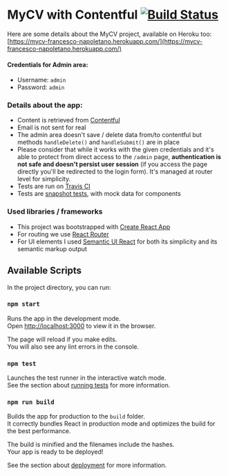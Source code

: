 # MyCV with Contentful [![Build Status](https://travis-ci.org/napolux/mycv.svg?branch=master)](https://travis-ci.org/napolux/mycv)

Here are some details about the MyCV project, available on Heroku too: [https://mycv-francesco-napoletano.herokuapp.com/](https://mycv-francesco-napoletano.herokuapp.com/)

#### Credentials for Admin area:

* Username: `admin`
* Password: `admin`

### Details about the app:

* Content is retrieved from [Contentful](https://contentful.com)
* Email is not sent for real
* The admin area doesn't save / delete data from/to contentful but methods `handleDelete()` and `handleSubmit()` are in place
* Please consider that while it works with the given credentials and it's able to protect from direct access to the `/admin` page, **authentication is not safe and doesn't persist user session** (if you access the page directly you'll be redirected to the login form). It's managed at router level for simplicity.
* Tests are run on [Travis CI](https://travis-ci.org/github/napolux/mycv)
* Tests are [snapshot tests](https://jestjs.io/docs/en/snapshot-testing), with mock data for components 

### Used libraries / frameworks

* This project was bootstrapped with [Create React App](https://github.com/facebook/create-react-app)
* For routing we use [React Router](https://github.com/ReactTraining/react-router)
* For UI elements I used [Semantic UI React](https://react.semantic-ui.com) for both its simplicity and its semantic markup output


## Available Scripts

In the project directory, you can run:

### `npm start`

Runs the app in the development mode.<br />
Open [http://localhost:3000](http://localhost:3000) to view it in the browser.

The page will reload if you make edits.<br />
You will also see any lint errors in the console.

### `npm test`

Launches the test runner in the interactive watch mode.<br />
See the section about [running tests](https://facebook.github.io/create-react-app/docs/running-tests) for more information.

### `npm run build`

Builds the app for production to the `build` folder.<br />
It correctly bundles React in production mode and optimizes the build for the best performance.

The build is minified and the filenames include the hashes.<br />
Your app is ready to be deployed!

See the section about [deployment](https://facebook.github.io/create-react-app/docs/deployment) for more information.
